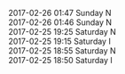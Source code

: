 2017-02-26 01:47 Sunday  N  
2017-02-26 01:46 Sunday  N  
2017-02-25 19:25 Saturday  N  
2017-02-25 19:15 Saturday  I  
2017-02-25 18:55 Saturday  N  
2017-02-25 18:50 Saturday  I  

